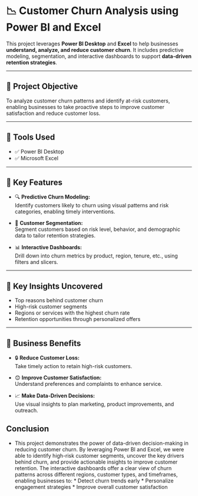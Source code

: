 # 📉 Customer Churn Analysis using Power BI and Excel

This project leverages **Power BI Desktop** and **Excel** to help businesses **understand, analyze, and reduce customer churn**. It includes predictive modeling, segmentation, and interactive dashboards to support **data-driven retention strategies**.

---

## 🎯 Project Objective

To analyze customer churn patterns and identify at-risk customers, enabling businesses to take proactive steps to improve customer satisfaction and reduce customer loss.

---

## 🧰 Tools Used

- ✅ Power BI Desktop
- ✅ Microsoft Excel

---

## 📌 Key Features

- 🔍 **Predictive Churn Modeling:**  
  Identify customers likely to churn using visual patterns and risk categories, enabling timely interventions.

- 👥 **Customer Segmentation:**  
  Segment customers based on risk level, behavior, and demographic data to tailor retention strategies.

- 📊 **Interactive Dashboards:**  
  Drill down into churn metrics by product, region, tenure, etc., using filters and slicers.

---

## 🧠 Key Insights Uncovered

- Top reasons behind customer churn
- High-risk customer segments
- Regions or services with the highest churn rate
- Retention opportunities through personalized offers

---

## 🎁 Business Benefits

- 🔒 **Reduce Customer Loss:**  
  Take timely action to retain high-risk customers.

- 😊 **Improve Customer Satisfaction:**  
  Understand preferences and complaints to enhance service.

- 📈 **Make Data-Driven Decisions:**  
  Use visual insights to plan marketing, product improvements, and outreach.

## Conclusion 
-  This project demonstrates the power of data-driven decision-making in reducing customer churn. By leveraging Power BI and Excel, we were able to identify high-risk customer segments, uncover the key drivers behind churn, and provide actionable insights to improve customer retention.
   The interactive dashboards offer a clear view of churn patterns across different regions, customer types, and timeframes, enabling businesses to:
       * Detect churn trends early
       * Personalize engagement strategies
       * Improve overall customer satisfaction

